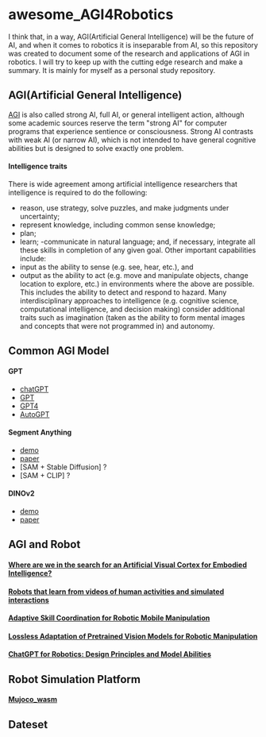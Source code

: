 # awesome_AGI4Robotics
I think that, in a way, AGI(Artificial General Intelligence) will be the future of AI, and when it comes to robotics it is inseparable from AI, so this repository was created to document some of the research and applications of AGI in robotics. I will try to keep up with the cutting edge research and make a summary. It is mainly for myself as a personal study  repository.

## AGI(Artificial General Intelligence)
[AGI](https://en.wikipedia.org/wiki/Artificial_general_intelligence#) is also called strong AI, full AI, or general intelligent action, although some academic sources reserve the term "strong AI" for computer programs that experience sentience or consciousness. Strong AI contrasts with weak AI (or narrow AI), which is not intended to have general cognitive abilities but is designed to solve exactly one problem. 

#### Intelligence traits
There is wide agreement among artificial intelligence researchers that intelligence is required to do the following:
- reason, use strategy, solve puzzles, and make judgments under uncertainty;
- represent knowledge, including common sense knowledge;
- plan;
- learn;
-communicate in natural language;
and, if necessary, integrate all these skills in completion of any given goal. Other important capabilities include:
- input as the ability to sense (e.g. see, hear, etc.), and
- output as the ability to act (e.g. move and manipulate objects, change location to explore, etc.)
in environments where the above are possible. This includes the ability to detect and respond to hazard. Many interdisciplinary approaches to intelligence (e.g. cognitive science, computational intelligence, and decision making) consider additional traits such as imagination (taken as the ability to form mental images and concepts that were not programmed in) and autonomy.

## Common AGI Model
#### GPT
- [chatGPT](https://openai.com/blog/chatgpt)
- [GPT](https://s3-us-west-2.amazonaws.com/openai-assets/research-covers/language-unsupervised/language_understanding_paper.pdf)
- [GPT4](https://cdn.openai.com/papers/gpt-4.pdf)
- [AutoGPT](https://github.com/Significant-Gravitas/Auto-GPT)

#### Segment Anything
- [demo](https://segment-anything.com/)
- [paper](https://arxiv.org/pdf/2304.02643.pdf)
- [SAM + Stable Diffusion] ?
- [SAM + CLIP] ?

#### DINOv2
- [demo](https://dinov2.metademolab.com/)
- [paper](https://arxiv.org/pdf/2304.07193.pdf)
## AGI and Robot
#### [Where are we in the search for an Artificial Visual Cortex for Embodied Intelligence?](https://scontent-cdg4-2.xx.fbcdn.net/v/t39.2365-6/10000000_588381373355765_6700032118142617342_n.pdf?_nc_cat=109&ccb=1-7&_nc_sid=3c67a6&_nc_ohc=YF3hjxn-xv4AX_99jqJ&_nc_ht=scontent-cdg4-2.xx&oh=00_AfAta1TUSMvPrJUWWdefFaVm69hZBbzFCAF9-11tkFlgog&oe=644194EE) 

#### [Robots that learn from videos of human activities and simulated interactions](https://ai.facebook.com/blog/robots-learning-video-simulation-artificial-visual-cortex-vc-1/)

#### [Adaptive Skill Coordination for Robotic Mobile Manipulation](https://ai.facebook.com/research/publications/adaptive-skill-coordination-for-robotic-mobile-manipulation/)

#### [Lossless Adaptation of Pretrained Vision Models for Robotic Manipulation](https://sites.google.com/view/robo-adapters)

#### [ChatGPT for Robotics: Design Principles and Model Abilities](https://www.microsoft.com/en-us/research/uploads/prod/2023/02/ChatGPT___Robotics.pdf)

## Robot Simulation Platform
#### [Mujoco_wasm](https://github.com/zalo/mujoco_wasm)

## Dateset
